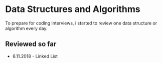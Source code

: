 # Data Structures and Algorithms

To prepare for coding interviews, i started to review one data structure or algorithm every day.

## Reviewed so far

  * 6.11.2018 - Linked List
